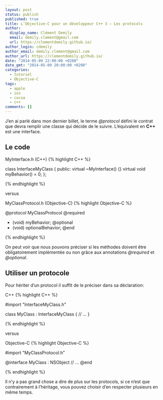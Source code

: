 ```yaml
---
layout: post
status: publish
published: true
title: L’Objective-C pour un développeur C++ 3 – Les protocols
author:
  display_name: Clément Demily
  email: demily.clement@gmail.com
  url: https://clementdemily.github.io/
author_login: cdemily
author_email: demily.clement@gmail.com
author_url: https://clementdemily.github.io/
date: "2014-05-09 22:00:00 +0200"
date_gmt: "2014-05-09 20:00:00 +0200"
categories:
  - tutoriel
  - Objective-C
tags:
  - apple
  - ios
  - cocoa
  - c++
comments: []
---
```


J’en ai parlé dans mon dernier billet, le terme _@protocol_ défini le contrat que devra remplir une classe qui décide de le suivre. L’équivalent en **C++** est une interface.

## Le code

MyInterface.h (C++)
{% highlight C++ %}

class InterfaceMyClass
{
public:
virtual ~MyInterface() {}
virtual void myBehavior() = 0;
};

{% endhighlight %}

versus

MyClassProtocol.h (Objective-C)
{% highlight Objective-C %}

@protocol MyClassProtocol
@required

- (void) myBehavior;
  @optional
- (void) optionalBehavior;
  @end

{% endhighlight %}

On peut voir que nous pouvons préciser si les méthodes doivent être obligatoirement implémentée ou non grâce aux annotations _@required_ et _@optional_.

## Utiliser un protocole

Pour hériter d’un protocol il suffit de le préciser dans sa déclaration:

C++
{% highlight C++ %}

#import "InterfaceMyClass.h"

class MyClass : InterfaceMyClass
{
// ...
}

{% endhighlight %}

versus

Objective-C
{% highlight Objective-C %}

#import "MyClassProtocol.h"

@interface MyClass : NSObject <MyClassProtocol>
// ...
@end

{% endhighlight %}

Il n’y a pas grand chose a dire de plus sur les protocols, si ce n’est que contrairement à l’héritage, vous pouvez choisir d’en respecter plusieurs en même temps.
